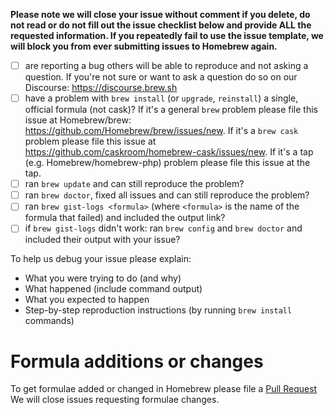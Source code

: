 **Please note we will close your issue without comment if you delete, do not read or do not fill out the issue checklist below and provide ALL the requested information. If you repeatedly fail to use the issue template, we will block you from ever submitting issues to Homebrew again.**

- [ ] are reporting a bug others will be able to reproduce and not asking a question. If you're not sure or want to ask a question do so on our Discourse: https://discourse.brew.sh
- [ ] have a problem with `brew install` (or `upgrade`, `reinstall`) a single, official formula (not cask)? If it's a general `brew` problem please file this issue at Homebrew/brew: https://github.com/Homebrew/brew/issues/new. If it's a `brew cask` problem please file this issue at https://github.com/caskroom/homebrew-cask/issues/new. If it's a tap (e.g. Homebrew/homebrew-php) problem please file this issue at the tap.
- [ ] ran `brew update` and can still reproduce the problem?
- [ ] ran `brew doctor`, fixed all issues and can still reproduce the problem?
- [ ] ran `brew gist-logs <formula>` (where `<formula>` is the name of the formula that failed) and included the output link?
- [ ] if `brew gist-logs` didn't work: ran `brew config` and `brew doctor` and included their output with your issue?

To help us debug your issue please explain:
- What you were trying to do (and why)
- What happened (include command output)
- What you expected to happen
- Step-by-step reproduction instructions (by running `brew install` commands)

# Formula additions or changes
To get formulae added or changed in Homebrew please file a [Pull Request](https://github.com/Homebrew/homebrew-core/blob/master/CONTRIBUTING.md)
We will close issues requesting formulae changes.
